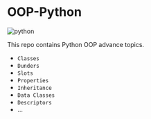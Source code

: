 # OOP-Python

![python](https://miro.medium.com/v2/resize:fit:1400/1*m0H6-tUbW6grMlezlb52yw.png)

This repo contains Python OOP advance topics.

* ```Classes```  </br>
* ```Dunders```  </br>
* ```Slots```  </br>
* ```Properties```  </br>
* ```Inheritance```  </br>
* ```Data Classes```  </br>
* ```Descriptors```  </br>
* ...
